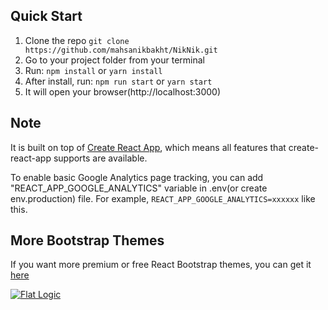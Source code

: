 

## Quick Start

1.  Clone the repo `git clone https://github.com/mahsanikbakht/NikNik.git`
2.  Go to your project folder from your terminal
3.  Run: `npm install` or `yarn install`
4.  After install, run: `npm run start` or `yarn start`
5.  It will open your browser(http://localhost:3000)

## Note

It is built on top of [Create React App](https://github.com/facebook/create-react-app), which means all features that create-react-app supports are available.

To enable basic Google Analytics page tracking, you can add "REACT_APP_GOOGLE_ANALYTICS" variable in .env(or create env.production) file. For example, `REACT_APP_GOOGLE_ANALYTICS=xxxxxx` like this.

## More Bootstrap Themes

If you want more premium or free React Bootstrap themes, you can get it [here](https://flatlogic.com/admin-dashboards?ref=w7yTz44arn)

[![Flat Logic](public/img/screenshots/flatlogic.com_admin-dashboards_react.png)](https://flatlogic.com/admin-dashboards?ref=w7yTz44arn)
